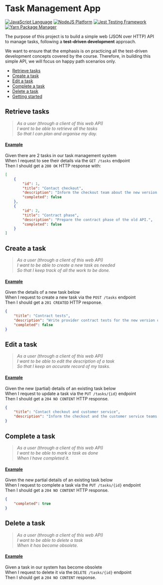 # Task Management App

[![JavaScript Language](https://img.shields.io/badge/language-JavaScript-F7DF1E.svg?logo=JavaScript)][1]
[![NodeJS Platform](https://img.shields.io/badge/platform-NodeJS-339933.svg?logo=Node.js)][2]
[![Jest Testing Framework](https://img.shields.io/badge/testing%20framework-Jest-C21325.svg?logo=Jest)][3]
[![Yarn Package Manager](https://img.shields.io/badge/package%20manager-Yarn-2C8EBB.svg?logo=Yarn)][4]


The purpose of this project is to build a simple web (JSON over HTTP) API to manage tasks, following a **test-driven development** approach. 

We want to ensure that the emphasis is on practicing all the test-driven development concepts covered by the course. Therefore, in building this simple API, we will focus on happy path scenarios only.

- [Retrieve tasks][5]
- [Create a task][6]
- [Edit a task][7]
- [Complete a task][8]
- [Delete a task][9]
- [Getting started][10]


## Retrieve tasks

> *As a user (through a client of this web API) <br/>*
> *I want to be able to retrieve all the tasks <br/>*
> *So that I can plan and organise my day.*

#### <u>Example</u>

Given there are 2 tasks in our task management system <br/>
When I request to see their details via the `GET /tasks` endpoint <br/>
Then I should get a `200 OK` HTTP response with: <br/>

```JSON
[
    {
        "id": 1,
        "title": "Contact checkout",
        "description": "Inform the checkout team about the new version of our API.",
        "completed": false
    },
    {
        "id": 2,
        "title": "Contract phase",
        "description": "Prepare the contract phase of the old API.",
        "completed": false
    }
]

```


## Create a task

> *As a user (through a client of this web API) <br/>*
> *I want to be able to create a new task as needed <br/>*
> *So that I keep track of all the work to be done.*

#### <u>Example</u>

Given the details of a new task below <br/>
When I request to create a new task via the `POST /tasks` endpoint <br/>
Then I should get a `201 CREATED` HTTP response. <br/>

```JSON
{
    "title": "Contract tests",
    "description": "Write provider contract tests for the new version of our API.",
    "completed": false
}
```


## Edit a task

> *As a user (through a client of this web API) <br/>*
> *I want to be able to edit the description of a task <br/>*
> *So that I keep an accurate record of my tasks.*

#### <u>Example</u>

Given the new (partial) details of an existing task below <br/>
When I request to update a task via the `PUT /tasks/{id}` endpoint <br/>
Then I should get a `204 NO CONTENT` HTTP response. <br/>

```JSON
{
    "title": "Contact checkout and customer service",
    "description": "Inform the checkout and the customer service teams about the new version of our API."
}
```


## Complete a task

> *As a user (through a client of this web API) <br/>*
> *I want to be able to mark a task as done <br/>*
> *When I have completed it.*


#### <u>Example</u>

Given the new partial details of an existing task below <br/>
When I request to complete a task via the `PUT /tasks/{id}` endpoint <br/>
Then I should get a `204 NO CONTENT` HTTP response. <br/>

```JSON
{
    "completed": true
}
```


## Delete a task

> *As a user (through a client of this web API) <br/>*
> *I want to be able to delete a task <br/>*
> *When it has become obsolete.*

#### <u>Example</u>

Given a task in our system has become obsolete <br/>
When I request to delete it via the `DELETE /tasks/{id}` endpoint <br/>
Then I should get a `204 NO CONTENT` response. <br/>



[1]: https://www.javascript.com/
[2]: https://nodejs.org/en/
[3]: https://jestjs.io/
[4]: https://classic.yarnpkg.com/en/

[5]: #retrieve-tasks
[6]: #create-a-task
[7]: #edit-a-task
[8]: #complete-a-task
[9]: #delete-a-task
[10]: GETTING-STARTED.md